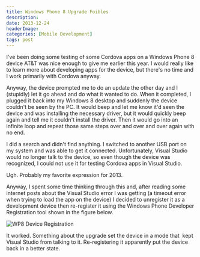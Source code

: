 ```yaml
---
title: Windows Phone 8 Upgrade Foibles
description: 
date: 2013-12-24
headerImage: 
categories: [Mobile Development]
tags: post
---
```


I've been doing some testing of some Cordova apps on a Windows Phone 8 device AT&T was nice enough to give me earlier this year. I would really like to learn more about developing apps for the device, but there's no time and I work primarily with Cordova anyway.

Anyway, the device prompted me to do an update the other day and I (stupidly) let it go ahead and do what it wanted to do. When it completed, I plugged it back into my Windows 8 desktop and suddenly the device couldn't be seen by the PC. It would beep and let me know it'd seen the device and was installing the necessary driver, but it would quickly beep again and tell me it couldn't install the driver. Then it would go into an infinite loop and repeat those same steps over and over and over again with no end.

I did a search and didn't find anything. I switched to another USB port on my system and was able to get it connected. Unfortunately, Visual Studio would no longer talk to the device, so even though the device was recognized, I could not use it for testing Cordova apps in Visual Studio.

Ugh. Probably my favorite expression for 2013.

Anyway, I spent some time thinking through this and, after reading some internet posts about the Visual Studio error I was getting (a timeout error when trying to load the app on the device) I decided to unregister it as a development device then re-register it using the Windows Phone Developer Registration tool shown in the figure below.

![WP8 Device Registration](/images/2013/wp8-device-registration.jpg)

It worked. Something about the upgrade set the device in a mode that  kept Visual Studio from talking to it. Re-registering it apparently put the device back in a better state.